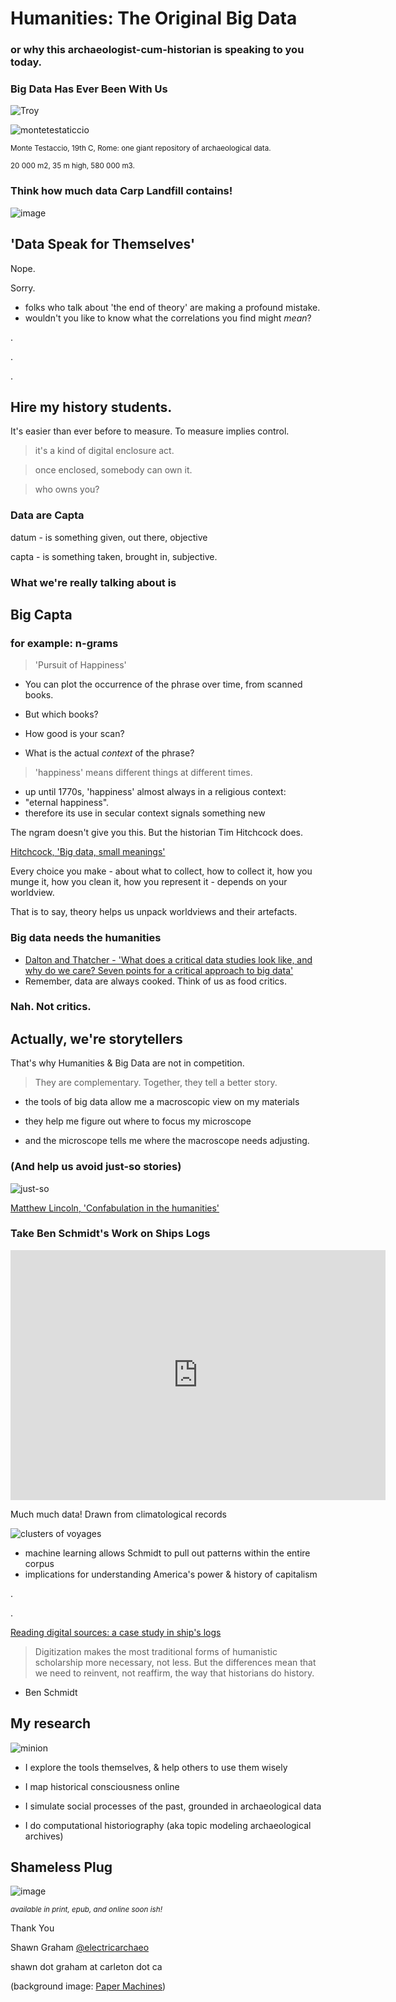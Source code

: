 # Humanities: The Original Big Data


### or why this archaeologist-cum-historian is speaking to you today.


### Big Data Has Ever Been With Us

![Troy](https://www.dropbox.com/sc/7yxx6sh8iadgy67/AAB0Db0G8WSatlALq6k2KdGba)


![montetestaticcio](https://nulladiessinelinea.files.wordpress.com/2008/05/il-monte-testaccio.jpg)

<small> Monte Testaccio, 19th C, Rome: one giant repository of archaeological data. 

20 000 m2, 35 m high, 580 000 m3.</small>


### Think how much data Carp Landfill contains!
![image](http://stittsvillecentral.ottawastartinter.netdna-cdn.com/wp-content/uploads/2014/09/20140825_150613-1038x518.jpg)


## 'Data Speak for Themselves'

Nope. 

Sorry.


+ folks who talk about 'the end of theory' are making a profound mistake.
+ wouldn't you like to know what the correlations you find might _mean_?


.

.

.

## Hire my history students.


It's easier than ever before to measure. To measure implies control.
> it's a kind of digital enclosure act.

> once enclosed, somebody can own it.

> who owns you?


### Data are Capta
datum - is something given, out there, objective

capta - is something taken, brought in, subjective.


### What we're really talking about is
## Big Capta


### for example: n-grams
> 'Pursuit of Happiness'

+ You can plot the occurrence of the phrase over time, from scanned books.


+ But which books?
+ How good is your scan?
+ What is the actual _context_ of the phrase?


> 'happiness' means different things at different times.


+ up until 1770s, 'happiness' almost always in a religious context:
+ "eternal happiness".
+ therefore its use in secular context signals something new


The ngram doesn't give you this. But the historian Tim Hitchcock does.

[Hitchcock, 'Big data, small meanings'](http://historyonics.blogspot.co.uk/2014/11/big-data-small-data-and-meaning_9.html)


Every choice you make - about what to collect, how to collect it, how you munge it, how you clean it, how you represent it - depends on your worldview. 

That is to say, theory helps us unpack worldviews and their artefacts.


### Big data needs the humanities

+ [Dalton and Thatcher - 'What does a critical data studies look like, and why do we care? Seven points for a critical approach to big data'](http://societyandspace.com/material/commentaries/craig-dalton-and-jim-thatcher-what-does-a-critical-data-studies-look-like-and-why-do-we-care-seven-points-for-a-critical-approach-to-big-data/)
+ Remember, data are always cooked. Think of us as food critics.
 


### Nah. Not critics. 

## Actually, we're storytellers

That's why Humanities & Big Data are not in competition.


>They are complementary. Together, they tell a better story.


+ the tools of big data allow me a macroscopic view on my materials
+ they help me figure out where to focus my microscope


+ and the microscope tells me where the macroscope needs adjusting.


### (And help us avoid just-so stories)

![just-so](http://cdni.condenast.co.uk/426x639/a_c/38-Just-So-Stories_EL_14nov12_pr_bt.jpg)

[Matthew Lincoln, 'Confabulation in the humanities'](http://matthewlincoln.net/2015/03/21/confabulation-in-the-humanities.html)


### Take Ben Schmidt's Work on Ships Logs

<iframe width="600" height="400" src="https://www.youtube.com/embed/Tn7fQ5mYHPA" frameborder="0" allowfullscreen></iframe>

Much much data! Drawn from climatological records


![clusters of voyages](http://2.bp.blogspot.com/-o_jbGMEgCMM/UHCARb0sJNI/AAAAAAAADjk/beFOdBTt1Gc/s640/Maury+clusters.png)

+ machine learning allows Schmidt to pull out patterns within the entire corpus
+ implications for understanding America's power & history of capitalism

.

.

[Reading digital sources: a case study in ship's logs](http://sappingattention.blogspot.ca/2012/11/reading-digital-sources-case-study-in.html)


> Digitization makes the most traditional forms of humanistic scholarship more necessary, not less. But the differences mean that we need to reinvent, not reaffirm, the way that historians do history. 

- Ben Schmidt


## My research
![minion](https://pbs.twimg.com/profile_images/411694091538165760/WO9XkQZa.jpeg)

+ I explore the tools themselves, & help others to use them wisely


+ I map historical consciousness online
+ I simulate social processes of the past, grounded in archaeological data
+ I do computational historiography (aka topic modeling archaeological archives)


## Shameless Plug
![image](https://ianmilli.files.wordpress.com/2014/12/p981hc_cov_revised.jpg)

<small>_available in print, epub, and online soon ish!_</small>


Thank You

Shawn Graham [@electricarchaeo](http://twitter.com/electricarchaeo)

shawn dot graham at carleton dot ca

(background image: [Paper Machines](http://metalab.harvard.edu/2012/07/paper-machines/))
